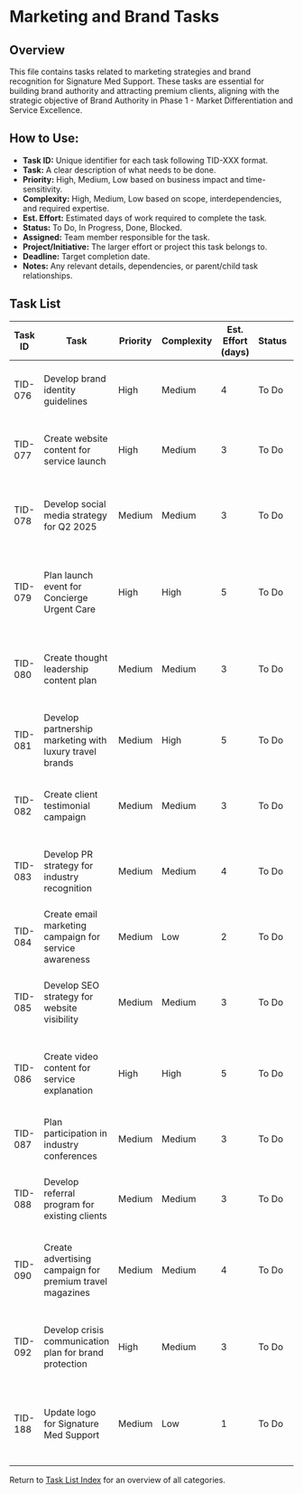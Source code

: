 <!-- Task list for Marketing and Brand, focusing on marketing strategies and brand recognition for Signature Med Support. Last updated: 2025-05-18 -->

# Marketing and Brand Tasks

## Overview
This file contains tasks related to marketing strategies and brand recognition for Signature Med Support. These tasks are essential for building brand authority and attracting premium clients, aligning with the strategic objective of Brand Authority in Phase 1 - Market Differentiation and Service Excellence.

## How to Use:
- **Task ID:** Unique identifier for each task following TID-XXX format.
- **Task:** A clear description of what needs to be done.
- **Priority:** High, Medium, Low based on business impact and time-sensitivity.
- **Complexity:** High, Medium, Low based on scope, interdependencies, and required expertise.
- **Est. Effort:** Estimated days of work required to complete the task.
- **Status:** To Do, In Progress, Done, Blocked.
- **Assigned:** Team member responsible for the task.
- **Project/Initiative:** The larger effort or project this task belongs to.
- **Deadline:** Target completion date.
- **Notes:** Any relevant details, dependencies, or parent/child task relationships.

## Task List
| Task ID | Task | Priority | Complexity | Est. Effort (days) | Status | Assigned | Project/Initiative | Deadline | Notes | Dependencies |
|---------|------|----------|------------|-------------------|--------|----------|-------------------|----------|-------|--------------|
| TID-076 | Develop brand identity guidelines | High | Medium | 4 | To Do | Marketing | Branding | 2025-05-30 | Include logo usage, color schemes, and tone of voice. | |
| TID-077 | Create website content for service launch | High | Medium | 3 | To Do | Marketing/Digital | Digital Marketing | 2025-05-28 | Highlight Concierge Urgent Care and core services. | |
| TID-078 | Develop social media strategy for Q2 2025 | Medium | Medium | 3 | To Do | Marketing/Digital | Social Media | 2025-06-01 | Focus on LinkedIn and Instagram for premium audience. | |
| TID-079 | Plan launch event for Concierge Urgent Care | High | High | 5 | To Do | Marketing/Events | Service Launch | 2025-06-05 | Target high-net-worth individuals and corporate clients. | |
| TID-080 | Create thought leadership content plan | Medium | Medium | 3 | To Do | Marketing/PR | Content Marketing | 2025-06-03 | Publish articles on travel medical support trends. | |
| TID-081 | Develop partnership marketing with luxury travel brands | Medium | High | 5 | To Do | Marketing/Business Dev | Partnership Marketing | 2025-06-10 | Co-marketing initiatives for mutual client acquisition. | |
| TID-082 | Create client testimonial campaign | Medium | Medium | 3 | To Do | Marketing | Client Engagement | 2025-06-07 | Gather and promote client success stories. | |
| TID-083 | Develop PR strategy for industry recognition | Medium | Medium | 4 | To Do | Marketing/PR | Public Relations | 2025-06-12 | Target awards and media mentions in healthcare and travel. | |
| TID-084 | Create email marketing campaign for service awareness | Medium | Low | 2 | To Do | Marketing/Digital | Email Marketing | 2025-05-31 | Target existing leads with service benefits. | |
| TID-085 | Develop SEO strategy for website visibility | Medium | Medium | 3 | To Do | Marketing/Digital | SEO | 2025-06-08 | Focus on keywords related to premium medical services. | |
| TID-086 | Create video content for service explanation | High | High | 5 | To Do | Marketing/Digital | Video Marketing | 2025-06-15 | Produce high-quality videos for Concierge Urgent Care. | |
| TID-087 | Plan participation in industry conferences | Medium | Medium | 3 | To Do | Marketing/Events | Industry Presence | 2025-06-20 | Identify key healthcare and travel conferences for 2025. | |
| TID-088 | Develop referral program for existing clients | Medium | Medium | 3 | To Do | Marketing/Sales | Client Acquisition | 2025-06-18 | Incentivize referrals with service discounts or benefits. | |
| TID-090 | Create advertising campaign for premium travel magazines | Medium | Medium | 4 | To Do | Marketing | Advertising | 2025-06-22 | Target high-net-worth readership with print and digital ads. | |
| TID-092 | Develop crisis communication plan for brand protection | High | Medium | 3 | To Do | Marketing/PR | Crisis Management | 2025-05-29 | Prepare for potential negative publicity or service issues. | |
| TID-188 | Update logo for Signature Med Support | Medium | Low | 1 | To Do | Marketing | Brand Identity | 2025-06-30 | Refresh the logo to align with premium positioning and brand identity. | |

Return to [Task List Index](tasks.md) for an overview of all categories. 